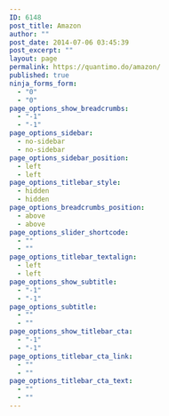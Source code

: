 ```yaml
---
ID: 6148
post_title: Amazon
author: ""
post_date: 2014-07-06 03:45:39
post_excerpt: ""
layout: page
permalink: https://quantimo.do/amazon/
published: true
ninja_forms_form:
  - "0"
  - "0"
page_options_show_breadcrumbs:
  - "-1"
  - "-1"
page_options_sidebar:
  - no-sidebar
  - no-sidebar
page_options_sidebar_position:
  - left
  - left
page_options_titlebar_style:
  - hidden
  - hidden
page_options_breadcrumbs_position:
  - above
  - above
page_options_slider_shortcode:
  - ""
  - ""
page_options_titlebar_textalign:
  - left
  - left
page_options_show_subtitle:
  - "-1"
  - "-1"
page_options_subtitle:
  - ""
  - ""
page_options_show_titlebar_cta:
  - "-1"
  - "-1"
page_options_titlebar_cta_link:
  - ""
  - ""
page_options_titlebar_cta_text:
  - ""
  - ""
---
```

<script charset="utf-8">// <![CDATA[
amzn_assoc_ad_type = "responsive_search_widget";
amzn_assoc_tracking_id = "quant08-20";
amzn_assoc_link_id = "OJ3RPSFF7UYFVU67";
amzn_assoc_marketplace = "amazon";
amzn_assoc_region = "US";
amzn_assoc_placement = "";
amzn_assoc_search_type = "search_widget";
amzn_assoc_width = "auto";
amzn_assoc_height = "auto";
amzn_assoc_default_search_category = "";
amzn_assoc_default_search_key = "";
amzn_assoc_theme = "light";
amzn_assoc_bg_color = "FFFFFF";
// ]]></script><script src="//z-na.amazon-adsystem.com/widgets/q?ServiceVersion=20070822&amp;Operation=GetScript&amp;ID=OneJS&amp;WS=1&amp;MarketPlace=US"></script>